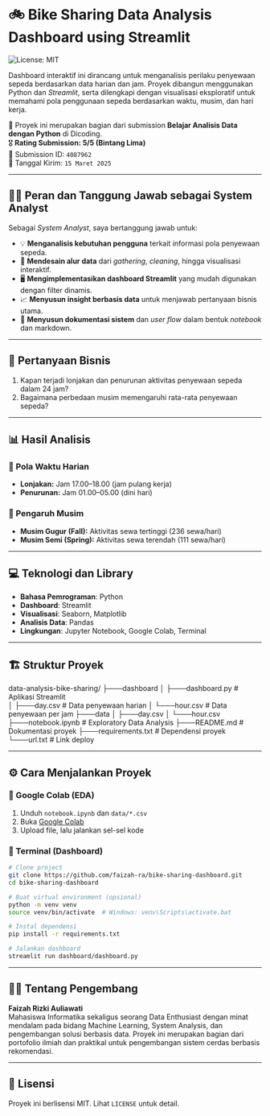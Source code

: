 # 🚲 Bike Sharing Data Analysis Dashboard using Streamlit

![License: MIT](https://img.shields.io/badge/License-MIT-yellow.svg)

Dashboard interaktif ini dirancang untuk menganalisis perilaku penyewaan sepeda berdasarkan data harian dan jam. Proyek dibangun menggunakan Python dan *Streamlit*, serta dilengkapi dengan visualisasi eksploratif untuk memahami pola penggunaan sepeda berdasarkan waktu, musim, dan hari kerja.

📌 Proyek ini merupakan bagian dari submission **Belajar Analisis Data dengan Python** di Dicoding.  
🎖️ **Rating Submission: 5/5 (Bintang Lima)**  
📁 Submission ID: `4087962`  
📅 Tanggal Kirim: `15 Maret 2025`

---

## 👩‍💻 Peran dan Tanggung Jawab sebagai System Analyst

Sebagai *System Analyst*, saya bertanggung jawab untuk:

- 💡 **Menganalisis kebutuhan pengguna** terkait informasi pola penyewaan sepeda.
- 🧩 **Mendesain alur data** dari *gathering*, *cleaning*, hingga visualisasi interaktif.
- 🖥️ **Mengimplementasikan dashboard Streamlit** yang mudah digunakan dengan filter dinamis.
- 📈 **Menyusun insight berbasis data** untuk menjawab pertanyaan bisnis utama.
- 📑 **Menyusun dokumentasi sistem** dan *user flow* dalam bentuk *notebook* dan markdown.

---

## 🧾 Pertanyaan Bisnis

1. Kapan terjadi lonjakan dan penurunan aktivitas penyewaan sepeda dalam 24 jam?
2. Bagaimana perbedaan musim memengaruhi rata-rata penyewaan sepeda?

---

## 📊 Hasil Analisis

### 🔄 Pola Waktu Harian
- **Lonjakan:** Jam 17.00–18.00 (jam pulang kerja)
- **Penurunan:** Jam 01.00–05.00 (dini hari)

### 🍂 Pengaruh Musim
- **Musim Gugur (Fall):** Aktivitas sewa tertinggi (236 sewa/hari)
- **Musim Semi (Spring):** Aktivitas sewa terendah (111 sewa/hari)

---

## 💻 Teknologi dan Library

- **Bahasa Pemrograman**: Python
- **Dashboard**: Streamlit
- **Visualisasi**: Seaborn, Matplotlib
- **Analisis Data**: Pandas
- **Lingkungan**: Jupyter Notebook, Google Colab, Terminal

---

## 🏗️ Struktur Proyek
data-analysis-bike-sharing/
├───dashboard
│   ├───dashboard.py      # Aplikasi Streamlit      
│   ├───day.csv           # Data penyewaan harian
│   └───hour.csv          # Data penyewaan per jam
├───data
│   ├───day.csv
│   └───hour.csv
├───notebook.ipynb        # Exploratory Data Analysis
├───README.md             # Dokumentasi proyek
├───requirements.txt      # Dependensi proyek
└───url.txt               # Link deploy 


---

## ⚙️ Cara Menjalankan Proyek

### 🔹 Google Colab (EDA)
1. Unduh `notebook.ipynb` dan `data/*.csv`
2. Buka [Google Colab](https://colab.research.google.com/)
3. Upload file, lalu jalankan sel-sel kode

### 🔹 Terminal (Dashboard)
```bash
# Clone project
git clone https://github.com/faizah-ra/bike-sharing-dashboard.git
cd bike-sharing-dashboard

# Buat virtual environment (opsional)
python -m venv venv
source venv/bin/activate  # Windows: venv\Scripts\activate.bat

# Instal dependensi
pip install -r requirements.txt

# Jalankan dashboard
streamlit run dashboard/dashboard.py
```
---

## 👩‍💻 Tentang Pengembang

**Faizah Rizki Auliawati**  
Mahasiswa Informatika sekaligus seorang Data Enthusiast dengan minat mendalam pada bidang Machine Learning, System Analysis, dan pengembangan solusi berbasis data. Proyek ini merupakan bagian dari portofolio ilmiah dan praktikal untuk pengembangan sistem cerdas berbasis rekomendasi.

---

## 📄 Lisensi

Proyek ini berlisensi MIT. Lihat `LICENSE` untuk detail.
